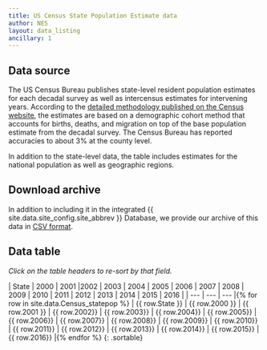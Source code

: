 ```yaml
---
title: US Census State Population Estimate data
author: NES
layout: data_listing
ancillary: 1
---
```


## Data source

The US Census Bureau publishes state-level resident population estimates for each decadal survey as well as intercensus estimates for intervening years.  According to the [detailed methodology published on the Census website](https://www2.census.gov/programs-surveys/popest/technical-documentation/methodology/2010-2016/2016-natstcopr-meth.pdf), the estimates are based on a demographic cohort method that accounts for births, deaths, and migration on top of the base population estimate from the decadal survey.  The Census Bureau has reported accuracies to about 3% at the county level.

In addition to the state-level data, the table includes estimates for the national population as well as geographic regions.

## Download archive

In addition to including it in the integrated {{ site.data.site_config.site_abbrev }} Database, we provide our archive of this data in [CSV format](Census_statepop.csv).

## Data table

*Click on the table headers to re-sort by that field.*

<!-- Note: need to have the for loop markup on the same line as the table rows as described here: http://stackoverflow.com/questions/35642820/jekyll-how-to-use-for-loop-to-generate-table-row-within-the-same-table-inside-m -->

| State | 2000 | 2001 |2002 | 2003 | 2004 | 2005 | 2006 | 2007 | 2008 | 2009 | 2010 | 2011 | 2012 | 2013 | 2014 | 2015 | 2016 |
| --- | --- | --- |{% for row in site.data.Census_statepop %}
| {{ row.State }} | {{ row.2000 }} | {{ row.2001 }} | {{ row.2002}} | {{ row.2003}} | {{ row.2004}} | {{ row.2005}} | {{ row.2006}} | {{ row.2007}} | {{ row.2008}} | {{ row.2009}} | {{ row.2010}} | {{ row.2011}} | {{ row.2012}} | {{ row.2013}} | {{ row.2014}} | {{ row.2015}} | {{ row.2016}} |{% endfor %}
{: .sortable}

